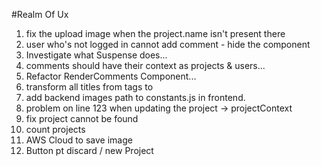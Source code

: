 #Realm Of Ux

1. fix the upload image when the project.name isn't present there
2. user who's not logged in cannot add comment - hide the component
3. Investigate what Suspense does...
4. comments should have their context as projects & users...
5. Refactor RenderComments Component...
6. transform all titles from tags to <Compoent />
7. add backend images path to constants.js in frontend.
8. problem on line 123 when updating the project -> projectContext
9. fix project cannot be found
10. count projects
11. AWS Cloud to save image
12. Button pt discard / new Project
